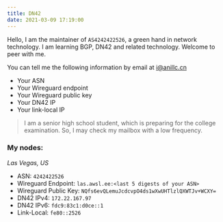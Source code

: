 ```yaml
---
title: DN42
date: 2021-03-09 17:19:00
---
```


Hello, I am the maintainer of `AS4242422526`, a green hand in network technology. I am learning BGP, DN42 and related technology. Welcome to peer with me.  

You can tell me the following information by email at <i@anillc.cn>  

- Your ASN  
- Your Wireguard endpoint  
- Your Wireguard public key  
- Your DN42 IP  
- Your link-local IP  

> I am a senior high school student, which is preparing for the college examination. So, I may check my mailbox with a low frequency.  

### My nodes:  

_Las Vegas, US_  
- ASN: `4242422526`  
- Wireguard Endpoint: `las.awsl.ee:<last 5 digests of your ASN>`  
- Wireguard Public Key: `NQfs6evQLemuJcdcvpO4ds1wXwUHTlzlQXWTJv+WCXY=`  
- DN42 IPv4: `172.22.167.97`  
- DN42 IPv6: `fdc9:83c1:d0ce::1`  
- Link-Local: `fe80::2526`  

